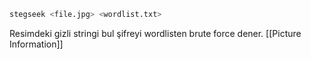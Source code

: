 
```bash 
stegseek <file.jpg> <wordlist.txt>
```

Resimdeki gizli stringi bul şifreyi wordlisten brute force dener.
[[Picture Information]]
